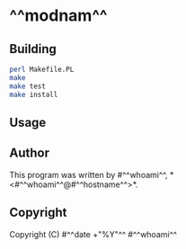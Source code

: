 # ^^modnam^^

## Building

```bash
perl Makefile.PL
make
make test
make install
```

## Usage

## Author
This program was written by #^^whoami^^, \*<#^^whoami^^@#^^hostname^^\>*.

## Copyright
Copyright (C) #^^date +"%Y"^^ #^^whoami^^
